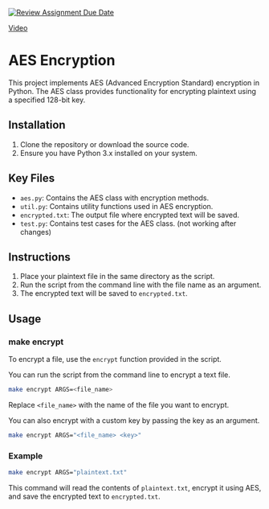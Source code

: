 [![Review Assignment Due Date](https://classroom.github.com/assets/deadline-readme-button-24ddc0f5d75046c5622901739e7c5dd533143b0c8e959d652212380cedb1ea36.svg)](https://classroom.github.com/a/ecp4su41)

[Video](https://drive.google.com/file/d/1VVpfFmSCAl2rlgPphm00e7oEeakGJgnP/view?usp=sharing)

# AES Encryption

This project implements AES (Advanced Encryption Standard) encryption in Python. The AES class provides functionality for encrypting plaintext using a specified 128-bit key. 

## Installation

1. Clone the repository or download the source code.
2. Ensure you have Python 3.x installed on your system.

## Key Files

- `aes.py`: Contains the AES class with encryption methods.
- `util.py`: Contains utility functions used in AES encryption.
- `encrypted.txt`: The output file where encrypted text will be saved.
- `test.py`: Contains test cases for the AES class. (not working after changes)

## Instructions

1. Place your plaintext file in the same directory as the script.
2. Run the script from the command line with the file name as an argument.
3. The encrypted text will be saved to `encrypted.txt`.

## Usage

### make encrypt

To encrypt a file, use the `encrypt` function provided in the script. 

You can run the script from the command line to encrypt a text file. 

```sh
make encrypt ARGS=<file_name>
```

Replace `<file_name>` with the name of the file you want to encrypt.

You can also encrypt with a custom key by passing the key as an argument.

```sh
make encrypt ARGS="<file_name> <key>"
```

### Example

```sh
make encrypt ARGS="plaintext.txt"
```

This command will read the contents of `plaintext.txt`, encrypt it using AES, and save the encrypted text to `encrypted.txt`.
